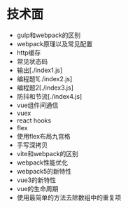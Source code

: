 <!--
 * @Author: zyxm5
 * @Date: 2021-03-23 06:34:03
 * @LastEditors: zyxm5
 * @LastEditTime: 2021-03-27 12:43:54
 * @Description: 
-->
# 技术面

- gulp和webpack的区别
- webpack原理以及常见配置
- http缓存
- 常见状态码
- 输出[./index1.js]
- 编程题1[./index2.js]
- 编程题2[./index3.js]
- 防抖和节流[./index4.js]
- vue组件间通信
- vuex
- react hooks
- flex
- 使用flex布局九宫格
- 手写深拷贝
- vite和webpack的区别
- webpack性能优化
- webpack5的新特性
- vue3的新特性
- vue的生命周期
- 使用最简单的方法去除数组中的重复项
